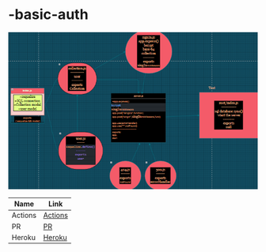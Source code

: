 # -basic-auth

![xml](/src/image/2022-03-07%20(2).png)

|Name|Link|
|----|----|
|Actions|[Actions](https://github.com/Mujahedyousef/basic-auth/actions)|
|PR|[PR](https://github.com/Mujahedyousef/basic-auth/pull/3)|
|Heroku|[Heroku]()|
